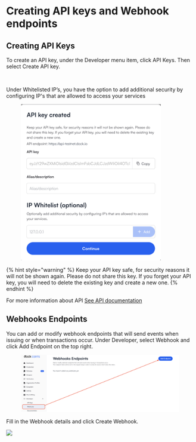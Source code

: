 # Creating API keys and Webhook endpoints

## Creating API Keys <a href="#h_4fdcc1a10e" id="h_4fdcc1a10e"></a>

To create an API key, under the Developer menu item, click API Keys. Then select Create API key.

<figure><img src="https://downloads.intercomcdn.com/i/o/797819200/25c4a4a749aab0b66e47328a/63e6a016405ede44f43e8dd0_15-digital+credential+platform+api+keys.jpg" alt=""><figcaption></figcaption></figure>

Under Whitelisted IP’s, you have the option to add additional security by configuring IP's that are allowed to access your services

<div align="left"><figure><img src="../.gitbook/assets/Screenshot 2024-11-26 at 16.30.36.png" alt="" width="375"><figcaption></figcaption></figure></div>



{% hint style="warning" %}
Keep your API key safe, for security reasons it will not be shown again. Please do not share this key. If you forget your API key, you will need to delete the existing key and create a new one.
{% endhint %}

For more information about API [See API documentation](../developer-documentation/truvera-api/)

## Webhooks Endpoints <a href="#h_fae99467a4" id="h_fae99467a4"></a>

You can add or modify webhook endpoints that will send events when issuing or when transactions occur. Under Developer, select Webhook and click Add Endpoint on the top right.

<figure><img src="../.gitbook/assets/Screenshot 2024-01-26 at 15.55.58.png" alt=""><figcaption></figcaption></figure>

Fill in the Webhook details and click Create Webhook.

[![](https://downloads.intercomcdn.com/i/o/797831076/f27e685f76d0e00a209759cd/6356fc0a5432fa812b8eaea6_2-Webhook+details.png)](https://downloads.intercomcdn.com/i/o/797831076/f27e685f76d0e00a209759cd/6356fc0a5432fa812b8eaea6_2-Webhook+details.png)
